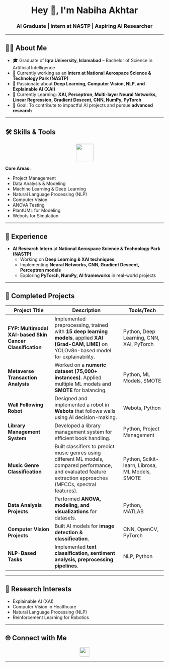 <h1 align="center">Hey 👋, I'm Nabiha Akhtar</h1>
<h3 align="center">AI Graduate | Intern at NASTP | Aspiring AI Researcher</h3>

---

## 👩‍💻 About Me  
- 🎓 Graduate of **Iqra University, Islamabad** – Bachelor of Science in Artificial Intelligence  
- 💼 Currently working as an **Intern at National Aerospace Science & Technology Park (NASTP)**  
- 🔬 Passionate about **Deep Learning, Computer Vision, NLP, and Explainable AI (XAI)**  
- 🌱 Currently Learning: **XAI, Perceptron, Multi-layer Neural Networks, Linear Regression, Gradient Descent, CNN, NumPy, PyTorch**  
- 🎯 Goal: To contribute to impactful AI projects and pursue **advanced research**  

---

## 🛠️ Skills & Tools  

<div align="center">
  <img src="https://skillicons.dev/icons?i=python,pytorch,opencv,matlab,anaconda,googlecloud,word,canva" height="55"/>
</div>

**Core Areas:**  
- Project Management  
- Data Analysis & Modeling  
- Machine Learning & Deep Learning  
- Natural Language Processing (NLP)  
- Computer Vision  
- ANOVA Testing  
- PlantUML for Modeling  
- Webots for Simulation  

---

## 💼 Experience  

- **AI Research Intern** at **National Aerospace Science & Technology Park (NASTP)**  
  - Working on **Deep Learning & XAI techniques**  
  - Implementing **Neural Networks, CNN, Gradient Descent, Perceptron models**  
  - Exploring **PyTorch, NumPy, AI frameworks** in real-world projects  

---

## 📂 Completed Projects  

| Project Title | Description | Tools/Tech |
|--------------|-------------|------------|
| **FYP: Multimodal XAI-based Skin Cancer Classification** | Implemented preprocessing, trained with **15 deep learning models**, applied **XAI (Grad-CAM, LIME)** on YOLOv8n-based model for explainability. | Python, Deep Learning, CNN, XAI, PyTorch |
| **Metaverse Transaction Analysis** | Worked on a **numeric dataset (75,000+ instances)**. Applied multiple ML models and **SMOTE** for balancing. | Python, ML Models, SMOTE |
| **Wall Following Robot** | Designed and implemented a robot in **Webots** that follows walls using AI decision-making. | Webots, Python |
| **Library Management System** | Developed a library management system for efficient book handling. | Python, Project Management |
| **Music Genre Classification** | Built classifiers to predict music genres using different ML models, compared performance, and evaluated feature extraction approaches (MFCCs, spectral features). | Python, Scikit-learn, Librosa, ML Models, SMOTE |
| **Data Analysis Projects** | Performed **ANOVA, modeling, and visualizations** for datasets. | Python, MATLAB |
| **Computer Vision Projects** | Built AI models for **image detection & classification**. | CNN, OpenCV, PyTorch |
| **NLP-Based Tasks** | Implemented **text classification, sentiment analysis, preprocessing pipelines**. | NLP, Python |

---

## 🔬 Research Interests  
- Explainable AI (XAI)  
- Computer Vision in Healthcare  
- Natural Language Processing (NLP)  
- Reinforcement Learning for Robotics  

---



## 🌐 Connect with Me  

<div align="center">
  <a href="www.linkedin.com/in/nabiha-akhtar" target="_blank">
    <img src="https://img.shields.io/static/v1?message=LinkedIn&logo=linkedin&label=&color=0077B5&logoColor=white&style=for-the-badge" height="30"/>
  </a>
</div>

---


